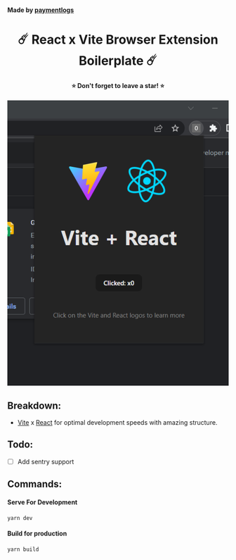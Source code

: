 #### Made by [paymentlogs](https://github.com/paymentlogs)

<h1 align="center">☄️ React x Vite Browser Extension Boilerplate ☄️</h1>
<h4 align="center">⭐ Don't forget to leave a star! ⭐</h4>

<p align="center">
  <img src="screenshot.png" alt="My Image">
</p>

## Breakdown:

- [Vite](https://vitejs.dev/) x [React](https://react.dev/) for optimal development speeds with amazing structure.

## Todo:

- [ ] Add sentry support

## Commands:

#### **Serve For Development**

```
yarn dev
```

#### **Build for production**

```
yarn build
```
